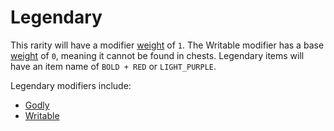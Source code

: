 # Legendary

This rarity will have a modifier [weight](https://github.com/TheDarkTurnip/dark-dungeon/blob/master/algorithms/modifiers.md#weights) of `1`. The Writable modifier has a base [weight](https://github.com/TheDarkTurnip/dark-dungeon/blob/master/algorithms/modifiers.md#weights) of `0`, meaning it cannot be found in chests. Legendary items will have an item name of `BOLD + RED` or `LIGHT_PURPLE`. 

Legendary modifiers include:

- [Godly](https://github.com/TheDarkTurnip/dark-dungeon/blob/master/algorithms/modifiers.md#godly)
- [Writable](https://github.com/TheDarkTurnip/dark-dungeon/blob/master/algorithms/modifiers.md#writable)